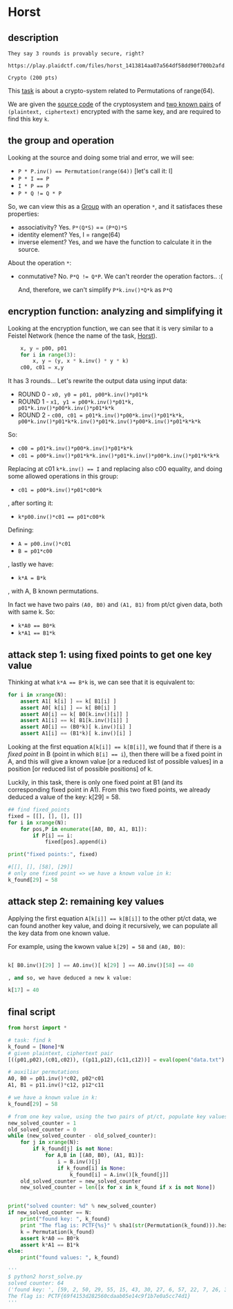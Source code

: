 # Horst

## description
```
They say 3 rounds is provably secure, right?

https://play.plaidctf.com/files/horst_1413814aa07a564df58dd90f700b2afd.tgz

Crypto (200 pts)
```


This [task](horst_1413814aa07a564df58dd90f700b2afd.tgz) is about a crypto-system related to Permutations of range(64).

We are given the [source code](horst.py) of the cryptosystem and [two known pairs](data.txt) of `(plaintext, ciphertext)` encrypted with the same key, and are required to find this key `k`.


## the group and operation
Looking at the source and doing some trial and error, we will see:
* `P * P.inv() == Permutation(range(64))`  [let's call it: I]
* `P * I == P`
* `I * P == P`
* `P * Q != Q * P`

So, we can view this as a [Group](https://en.wikipedia.org/wiki/Group_(mathematics)#Definition) with an operation `*`, and it satisfaces these properties:
* associativity? Yes. `P*(Q*S)` == `(P*Q)*S`
* identity element? Yes, I = range(64)
* inverse element? Yes, and we have the function to calculate it in the source.

About the operation `*`:
* conmutative? No. `P*Q != Q*P`. We can't reorder the operation factors.. :(

    And, therefore, we can't simplify `P*k.inv()*Q*k` as `P*Q`



## encryption function: analyzing and simplifying it
Looking at the encryption function, we can see that it is very similar to a Feistel Network (hence the name of the task, [Horst](https://en.wikipedia.org/wiki/Horst_Feistel)).

```python
    x, y = p00, p01
    for i in range(3):
        x, y = (y, x * k.inv() * y * k)
    c00, c01 = x,y
```

It has 3 rounds... Let's rewrite the output data using input data:

* ROUND 0 - `x0, y0 = p01, p00*k.inv()*p01*k`
* ROUND 1 - `x1, y1 = p00*k.inv()*p01*k, p01*k.inv()*p00*k.inv()*p01*k*k`
* ROUND 2 - `c00, c01 = p01*k.inv()*p00*k.inv()*p01*k*k, p00*k.inv()*p01*k*k.inv()*p01*k.inv()*p00*k.inv()*p01*k*k*k`

So:
* `c00 = p01*k.inv()*p00*k.inv()*p01*k*k`
* `c01 = p00*k.inv()*p01*k*k.inv()*p01*k.inv()*p00*k.inv()*p01*k*k*k`

Replacing at c01 `k*k.inv() == I` and replacing also c00 equality, and doing some allowed operations in this group:  
* `c01 = p00*k.inv()*p01*c00*k`

, after sorting it:  
* `k*p00.inv()*c01 == p01*c00*k`

Defining:
* `A = p00.inv()*c01`
* `B = p01*c00`

, lastly we have:
* `k*A = B*k`

, with A, B known permutations.

In fact we have two pairs `(A0, B0)` and `(A1, B1)` from pt/ct given data, both with same k. So:
* `k*A0 == B0*k`
* `k*A1 == B1*k`

## attack step 1: using fixed points to get one key value

Thinking at what `k*A == B*k` is, we can see that it is equivalent to:
```python
for i in xrange(N):
    assert A1[ k[i] ] == k[ B1[i] ]
    assert A0[ k[i] ] == k[ B0[i] ]
    assert A0[i] == k[ B0[k.inv()[i]] ]
    assert A1[i] == k[ B1[k.inv()[i]] ]
    assert A0[i] == (B0*k)[ k.inv()[i] ]
    assert A1[i] == (B1*k)[ k.inv()[i] ]
```

Looking at the first equation `A[k[i]] == k[B[i]]`, we found that if there is a _fixed point_ in B (point in which `B[i] == i`),
then there will be a fixed point in A, and this will give a known value [or a reduced list of possible values] in a position
[or reduced list of possible positions] of k.

Luckily, in this task, there is only one fixed point at B1 (and its corresponding fixed point in A1).
From this two fixed points, we already deduced a value of the key: k[29] = 58.

```python
## find fixed_points
fixed = [[], [], [], []]
for i in xrange(N):
    for pos,P in enumerate([A0, B0, A1, B1]):
        if P[i] == i:
            fixed[pos].append(i)

print("fixed points:", fixed)

#[[], [], [58], [29]]
# only one fixed point => we have a known value in k:
k_found[29] = 58
```

## attack step 2: remaining key values

Applying the first equation `A[k[i]] == k[B[i]]` to the other pt/ct data, we can found another key value,
and doing it recursively, we can populate all the key data from one known value.

For example, using the kwown value `k[29] = 58` and `(A0, B0)`:
```python

k[ B0.inv()[29] ] == A0.inv()[ k[29] ] == A0.inv()[58] == 40

, and so, we have deduced a new k value:

k[17] = 40

```


## final script
    
```python
from horst import *

# task: find k
k_found = [None]*N
# given plaintext, ciphertext pair
[((p01,p02),(c01,c02)), ((p11,p12),(c11,c12))] = eval(open("data.txt").read())

# auxiliar permutations
A0, B0 = p01.inv()*c02, p02*c01
A1, B1 = p11.inv()*c12, p12*c11

# we have a known value in k:
k_found[29] = 58

# from one key value, using the two pairs of pt/ct, populate key values
new_solved_counter = 1
old_solved_counter = 0
while (new_solved_counter - old_solved_counter):
    for j in xrange(N):
        if k_found[j] is not None:
            for A,B in [(A0, B0), (A1, B1)]:
                i = B.inv()[j]
                if k_found[i] is None:
                    k_found[i] = A.inv()[k_found[j]]
    old_solved_counter = new_solved_counter
    new_solved_counter = len([x for x in k_found if x is not None])


print("solved counter: %d" % new_solved_counter)
if new_solved_counter == N:
    print("found key: ", k_found)
    print "The flag is: PCTF{%s}" % sha1(str(Permutation(k_found))).hexdigest()
    k = Permutation(k_found)
    assert k*A0 == B0*k
    assert k*A1 == B1*k
else:
    print("found values: ", k_found)

'''
$ python2 horst_solve.py    
solved counter: 64
('found key: ', [59, 2, 50, 29, 55, 15, 43, 30, 27, 6, 57, 22, 7, 26, 3, 35, 24, 40, 53, 46, 49, 10, 16, 12, 41, 47, 60, 11, 51, 58, 4, 1, 56, 28, 52, 19, 39, 9, 33, 36, 37, 63, 14, 0, 61, 13, 25, 17, 8, 54, 44, 34, 18, 23, 48, 62, 32, 42, 20, 45, 31, 5, 38, 21])
The flag is: PCTF{69f4153d282560cdaab05e14c9f1b7e0a5cc74d1}
'''
```
